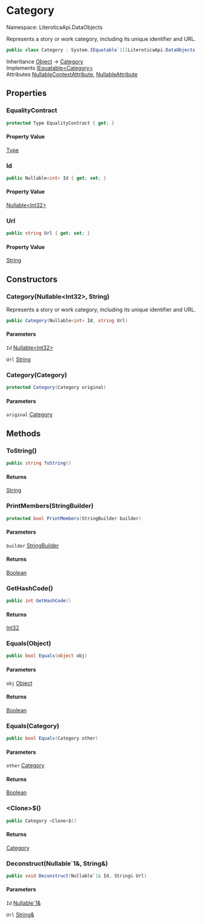 # Category

Namespace: LiteroticaApi.DataObjects

Represents a story or work category, including its unique identifier and URL.

```csharp
public class Category : System.IEquatable`1[[LiteroticaApi.DataObjects.Category, LiteroticaApi, Version=1.0.0.0, Culture=neutral, PublicKeyToken=null]]
```

Inheritance [Object](https://docs.microsoft.com/en-us/dotnet/api/system.object) → [Category](./literoticaapi/dataobjects/category.md)<br>
Implements [IEquatable&lt;Category&gt;](https://docs.microsoft.com/en-us/dotnet/api/system.iequatable-1)<br>
Attributes [NullableContextAttribute](./system/runtime/compilerservices/nullablecontextattribute.md), [NullableAttribute](./system/runtime/compilerservices/nullableattribute.md)

## Properties

### **EqualityContract**

```csharp
protected Type EqualityContract { get; }
```

#### Property Value

[Type](https://docs.microsoft.com/en-us/dotnet/api/system.type)<br>

### **Id**

```csharp
public Nullable<int> Id { get; set; }
```

#### Property Value

[Nullable&lt;Int32&gt;](https://docs.microsoft.com/en-us/dotnet/api/system.nullable-1)<br>

### **Url**

```csharp
public string Url { get; set; }
```

#### Property Value

[String](https://docs.microsoft.com/en-us/dotnet/api/system.string)<br>

## Constructors

### **Category(Nullable&lt;Int32&gt;, String)**

Represents a story or work category, including its unique identifier and URL.

```csharp
public Category(Nullable<int> Id, string Url)
```

#### Parameters

`Id` [Nullable&lt;Int32&gt;](https://docs.microsoft.com/en-us/dotnet/api/system.nullable-1)<br>

`Url` [String](https://docs.microsoft.com/en-us/dotnet/api/system.string)<br>

### **Category(Category)**

```csharp
protected Category(Category original)
```

#### Parameters

`original` [Category](./literoticaapi/dataobjects/category.md)<br>

## Methods

### **ToString()**

```csharp
public string ToString()
```

#### Returns

[String](https://docs.microsoft.com/en-us/dotnet/api/system.string)<br>

### **PrintMembers(StringBuilder)**

```csharp
protected bool PrintMembers(StringBuilder builder)
```

#### Parameters

`builder` [StringBuilder](https://docs.microsoft.com/en-us/dotnet/api/system.text.stringbuilder)<br>

#### Returns

[Boolean](https://docs.microsoft.com/en-us/dotnet/api/system.boolean)<br>

### **GetHashCode()**

```csharp
public int GetHashCode()
```

#### Returns

[Int32](https://docs.microsoft.com/en-us/dotnet/api/system.int32)<br>

### **Equals(Object)**

```csharp
public bool Equals(object obj)
```

#### Parameters

`obj` [Object](https://docs.microsoft.com/en-us/dotnet/api/system.object)<br>

#### Returns

[Boolean](https://docs.microsoft.com/en-us/dotnet/api/system.boolean)<br>

### **Equals(Category)**

```csharp
public bool Equals(Category other)
```

#### Parameters

`other` [Category](./literoticaapi/dataobjects/category.md)<br>

#### Returns

[Boolean](https://docs.microsoft.com/en-us/dotnet/api/system.boolean)<br>

### **&lt;Clone&gt;$()**

```csharp
public Category <Clone>$()
```

#### Returns

[Category](./literoticaapi/dataobjects/category.md)<br>

### **Deconstruct(Nullable`1&, String&)**

```csharp
public void Deconstruct(Nullable`1& Id, String& Url)
```

#### Parameters

`Id` [Nullable`1&](https://docs.microsoft.com/en-us/dotnet/api/system.nullable-1&)<br>

`Url` [String&](https://docs.microsoft.com/en-us/dotnet/api/system.string&)<br>
